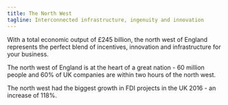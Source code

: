 ```yaml
---
title: The North West
tagline: Interconnected infrastructure, ingenuity and innovation
---
```

With a total economic output of £245 billion, the north west of England represents the perfect blend of incentives, innovation and infrastructure for your business.


The north west of England is at the heart of a great nation - 60 million people and 60% of UK companies are within two hours of the north west.


The north west had the biggest growth in FDI projects in the UK 2016 - an increase of 118%.